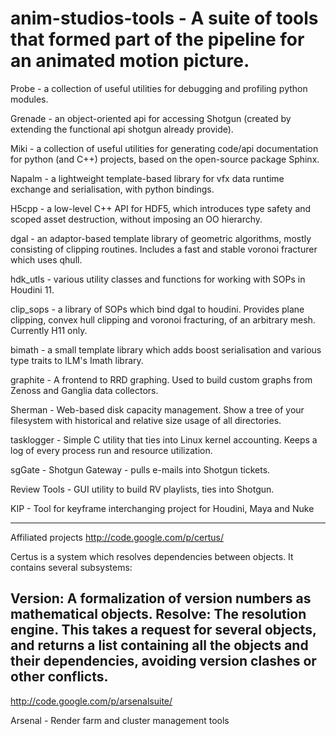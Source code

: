 
# anim-studios-tools - A suite of tools that formed part of the pipeline for an animated motion picture.

Probe - a collection of useful utilities for debugging and profiling python modules.

Grenade - an object-oriented api for accessing Shotgun (created by extending the functional api shotgun already provide).

Miki - a collection of useful utilities for generating code/api documentation for python (and C++) projects, based on the open-source package Sphinx.

Napalm - a lightweight template-based library for vfx data runtime exchange and serialisation, with python bindings.

H5cpp - a low-level C++ API for HDF5, which introduces type safety and scoped asset destruction, without imposing an OO hierarchy.

dgal - an adaptor-based template library of geometric algorithms, mostly consisting of clipping routines. Includes a fast and stable voronoi fracturer which uses qhull.

hdk_utls - various utility classes and functions for working with SOPs in Houdini 11.

clip_sops - a library of SOPs which bind dgal to houdini. Provides plane clipping, convex hull clipping and voronoi fracturing, of an arbitrary mesh. Currently H11 only.

bimath - a small template library which adds boost serialisation and various type traits to ILM's Imath library.

graphite - A frontend to RRD graphing. Used to build custom graphs from Zenoss and Ganglia data collectors.

Sherman - Web-based disk capacity management. Show a tree of your filesystem with historical and relative size usage of all directories.

tasklogger - Simple C utility that ties into Linux kernel accounting. Keeps a log of every process run and resource utilization.

sgGate - Shotgun Gateway - pulls e-mails into Shotgun tickets.

Review Tools - GUI utility to build RV playlists, ties into Shotgun.

KIP - Tool for keyframe interchanging project for Houdini, Maya and Nuke

---

Affiliated projects
http://code.google.com/p/certus/

Certus is a system which resolves dependencies between objects. It contains several subsystems:

Version: A formalization of version numbers as mathematical objects.
Resolve: The resolution engine. This takes a request for several objects, and returns a list containing all the objects and their dependencies, avoiding version clashes or other conflicts.
---

http://code.google.com/p/arsenalsuite/

Arsenal - Render farm and cluster management tools
